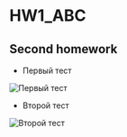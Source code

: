 # HW1_ABC
## Second homework
* Первый тест 

![Первый тест](test1.jpg)

* Второй тест

![Второй тест](test2.jpg)
